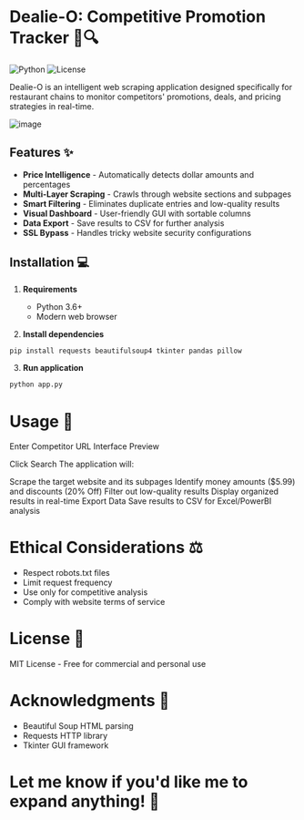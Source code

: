 # Dealie-O: Competitive Promotion Tracker 🍔🔍

![Python](https://img.shields.io/badge/python-3.6%2B-blue)
![License](https://img.shields.io/badge/license-MIT-green)

Dealie-O is an intelligent web scraping application designed specifically for restaurant chains to monitor competitors' promotions, deals, and pricing strategies in real-time.

![image](https://github.com/user-attachments/assets/e923cc4d-703b-4452-a3ae-eb9ee6561ca9)

## Features ✨
- **Price Intelligence** - Automatically detects dollar amounts and percentages
- **Multi-Layer Scraping** - Crawls through website sections and subpages
- **Smart Filtering** - Eliminates duplicate entries and low-quality results
- **Visual Dashboard** - User-friendly GUI with sortable columns
- **Data Export** - Save results to CSV for further analysis
- **SSL Bypass** - Handles tricky website security configurations

## Installation 💻
1. **Requirements**
   - Python 3.6+
   - Modern web browser

2. **Install dependencies**
```bash
pip install requests beautifulsoup4 tkinter pandas pillow
```
3. **Run application**
```bash
python app.py
```

# Usage 🚀
Enter Competitor URL
Interface Preview

Click Search
The application will:

Scrape the target website and its subpages
Identify money amounts ($5.99) and discounts (20% Off)
Filter out low-quality results
Display organized results in real-time
Export Data
Save results to CSV for Excel/PowerBI analysis

# Ethical Considerations ⚖️
- Respect robots.txt files
- Limit request frequency
- Use only for competitive analysis
- Comply with website terms of service
  
# License 📄
MIT License - Free for commercial and personal use

# Acknowledgments 🙏
- Beautiful Soup HTML parsing
- Requests HTTP library
- Tkinter GUI framework


# Let me know if you'd like me to expand anything! 🍟
